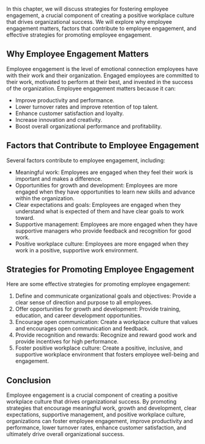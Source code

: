 
In this chapter, we will discuss strategies for fostering employee engagement, a crucial component of creating a positive workplace culture that drives organizational success. We will explore why employee engagement matters, factors that contribute to employee engagement, and effective strategies for promoting employee engagement.

Why Employee Engagement Matters
-------------------------------

Employee engagement is the level of emotional connection employees have with their work and their organization. Engaged employees are committed to their work, motivated to perform at their best, and invested in the success of the organization. Employee engagement matters because it can:

* Improve productivity and performance.
* Lower turnover rates and improve retention of top talent.
* Enhance customer satisfaction and loyalty.
* Increase innovation and creativity.
* Boost overall organizational performance and profitability.

Factors that Contribute to Employee Engagement
----------------------------------------------

Several factors contribute to employee engagement, including:

* Meaningful work: Employees are engaged when they feel their work is important and makes a difference.
* Opportunities for growth and development: Employees are more engaged when they have opportunities to learn new skills and advance within the organization.
* Clear expectations and goals: Employees are engaged when they understand what is expected of them and have clear goals to work toward.
* Supportive management: Employees are more engaged when they have supportive managers who provide feedback and recognition for good work.
* Positive workplace culture: Employees are more engaged when they work in a positive, supportive work environment.

Strategies for Promoting Employee Engagement
--------------------------------------------

Here are some effective strategies for promoting employee engagement:

1. Define and communicate organizational goals and objectives: Provide a clear sense of direction and purpose to all employees.
2. Offer opportunities for growth and development: Provide training, education, and career development opportunities.
3. Encourage open communication: Create a workplace culture that values and encourages open communication and feedback.
4. Provide recognition and rewards: Recognize and reward good work and provide incentives for high performance.
5. Foster positive workplace culture: Create a positive, inclusive, and supportive workplace environment that fosters employee well-being and engagement.

Conclusion
----------

Employee engagement is a crucial component of creating a positive workplace culture that drives organizational success. By promoting strategies that encourage meaningful work, growth and development, clear expectations, supportive management, and positive workplace culture, organizations can foster employee engagement, improve productivity and performance, lower turnover rates, enhance customer satisfaction, and ultimately drive overall organizational success.
